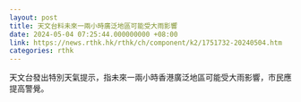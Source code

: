 ```yaml
---
layout: post
title: 天文台料未來一兩小時廣泛地區可能受大雨影響
date: 2024-05-04 07:25:44.000000000 +08:00
link: https://news.rthk.hk/rthk/ch/component/k2/1751732-20240504.htm
categories: rthk
---
```


天文台發出特別天氣提示，指未來一兩小時香港廣泛地區可能受大雨影響，市民應提高警覺。
